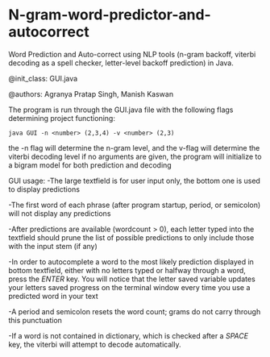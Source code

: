 # N-gram-word-predictor-and-autocorrect
Word Prediction and Auto-correct using NLP tools (n-gram backoff, viterbi decoding as a spell checker, letter-level backoff prediction) in Java.

@init_class: GUI.java

@authors: Agranya Pratap Singh, Manish Kaswan

The program is run through the GUI.java file with the following flags determining project functioning:

`java GUI -n <number> (2,3,4) -v <number> (2,3)`

the -n flag will determine the n-gram level, and the v-flag will determine the viterbi decoding level
if no arguments are given, the program will initialize to a bigram model for both prediction and decoding


GUI usage:
-The large textfield is for user input only, the bottom one is used to display predictions

-The first word of each phrase (after program startup, period, or semicolon) will not display any predictions

-After predictions are available (wordcount > 0), each letter typed into the textfield should prune the list
       of possible predictions to only include those with the input stem (if any)

-In order to autocomplete a word to the most likely prediction displayed in bottom textfield,
     either with no letters typed or halfway through a word, press the *ENTER* key. You will notice
     that the letter saved variable updates your letters saved progress on the terminal window every time 
     you use a predicted word in your text

-A period and semicolon resets the word count; grams do not carry through this punctuation

-If a word is not contained in dictionary, which is checked after a *SPACE* key, the viterbi will attempt to decode automatically.



